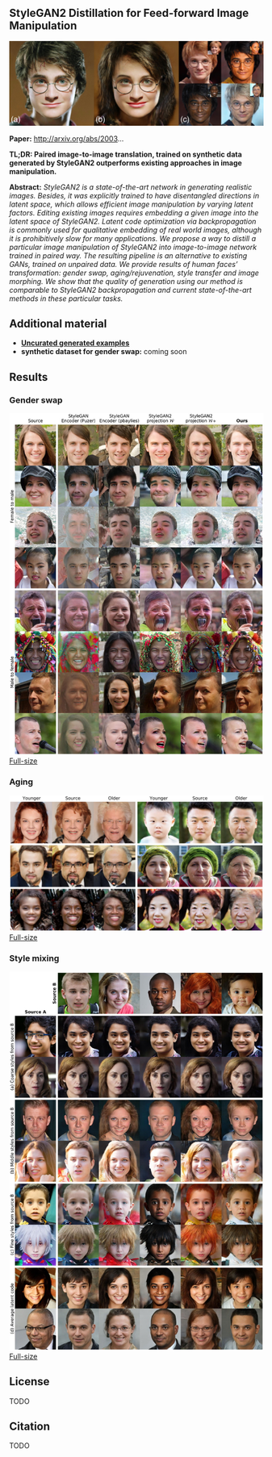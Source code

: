 ## StyleGAN2 Distillation for Feed-forward Image Manipulation
![Title image](./imgs/title.jpg)

**Paper:** http://arxiv.org/abs/2003...

**TL;DR: Paired image-to-image translation, trained on synthetic data generated by StyleGAN2 outperforms existing approaches in image manipulation.**

**Abstract:** *StyleGAN2 is a state-of-the-art network in generating realistic images. Besides, it was explicitly trained to have disentangled directions in latent space, which allows efficient image manipulation by varying latent factors. Editing existing images requires embedding a given image into the latent space of StyleGAN2. Latent code optimization via backpropagation is commonly used for qualitative embedding of real world images, although it is prohibitively slow for many applications. We propose a way to distill a particular image manipulation of StyleGAN2 into image-to-image network trained in paired way. The resulting pipeline is an alternative to existing GANs, trained on unpaired data. We provide results of human faces’ transformation: gender swap, aging/rejuvenation, style transfer and image morphing. We show that the quality of generation using our method is comparable to StyleGAN2 backpropagation and current state-of-the-art methods in these particular tasks.*

## Additional material
- [**Uncurated generated examples**](https://drive.google.com/open?id=1RwMUjvYVz-1TGHjrhUn8512HsGWBSmEk)
- **synthetic dataset for gender swap:** coming soon
## Results
### Gender swap
![Gender swap](./imgs/gender.jpg)<br>
[Full-size](https://drive.google.com/open?id=1hIdu9Mdefec8LpeAybfEGu5_Lnjbx1Qa)

### Aging
![Aging](./imgs/aging.jpg)<br>
[Full-size](https://drive.google.com/open?id=1MmY8yZbu0K_CH3dX30Yz-jMkd8C9xIuo)

### Style mixing
![Style mixing](./imgs/style_mixing.jpg)<br>
[Full-size](https://drive.google.com/open?id=1bYNOXDUC84muncjtFY6visatyyICBTDE)

## License
TODO

## Citation
TODO